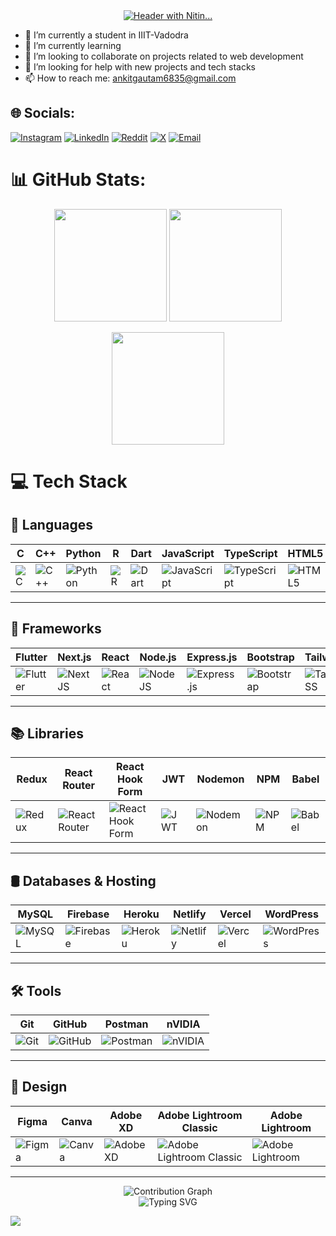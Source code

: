 <div align="center">
  <a class="link" href="header.svg">
    <img class="image" src="header.svg" alt="Header with Nitin..." />
  </a>
</div>

- 🔭 I’m currently a student in IIIT-Vadodra
- 🌱 I’m currently learning
- 👯 I’m looking to collaborate on projects related to web development
- 🤔 I’m looking for help with new projects and tech stacks
- 📫 How to reach me: ankitgautam6835@gmail.com

## 🌐 Socials:

[![Instagram](https://img.shields.io/badge/Instagram-%23E4405F.svg?logo=Instagram&logoColor=white)](https://www.instagram.com/ankit_gautam_03/)
[![LinkedIn](https://img.shields.io/badge/LinkedIn-%230077B5.svg?logo=linkedin&logoColor=white)](https://www.linkedin.com/in/ankit-gautam-85a807259/)
[![Reddit](https://img.shields.io/badge/Reddit-%23FF4500.svg?logo=reddit&logoColor=white)](https://www.reddit.com/user/ankit_gautam_03/)
[![X](https://img.shields.io/badge/X-black.svg?logo=X&logoColor=white)](https://x.com/ankit_gautam_03)
[![Email](https://img.shields.io/badge/Email-D14836?logo=gmail&logoColor=white)](mailto:ankitgautam6835@gmail.com)

# 📊 GitHub Stats:

<p align="center">
  <img src="https://github-readme-stats.vercel.app/api?username=ankitgautam2003&theme=dark&hide_border=false&include_all_commits=false&count_private=false" height="180em"/>
  <img src="https://nirzak-streak-stats.vercel.app/?user=ankitgautam2003&theme=dark&hide_border=false" height="180em"/>
</p>

<p align="center">
  <img src="https://github-readme-stats.vercel.app/api/top-langs/?username=ankitgautam2003&theme=dark&hide_border=false&include_all_commits=false&count_private=false&layout=compact" height="180em"/>
</p>

# 💻 Tech Stack

## 📝 Languages

| C                                                                                             | C++                                                                                                     | Python                                                                                                 | R                                                                                             | Dart                                                                                                   | JavaScript                                                                                                                   | TypeScript                                                                                                               | HTML5                                                                                                     | CSS3                                                                                                   | LaTeX                                                                                                     |
| --------------------------------------------------------------------------------------------- | ------------------------------------------------------------------------------------------------------- | ------------------------------------------------------------------------------------------------------ | --------------------------------------------------------------------------------------------- | ------------------------------------------------------------------------------------------------------ | ---------------------------------------------------------------------------------------------------------------------------- | ------------------------------------------------------------------------------------------------------------------------ | --------------------------------------------------------------------------------------------------------- | ------------------------------------------------------------------------------------------------------ | --------------------------------------------------------------------------------------------------------- |
| ![C](https://img.shields.io/badge/c-%2300599C.svg?style=for-the-badge&logo=c&logoColor=white) | ![C++](https://img.shields.io/badge/c++-%2300599C.svg?style=for-the-badge&logo=c%2B%2B&logoColor=white) | ![Python](https://img.shields.io/badge/python-3670A0?style=for-the-badge&logo=python&logoColor=ffdd54) | ![R](https://img.shields.io/badge/r-%23276DC3.svg?style=for-the-badge&logo=r&logoColor=white) | ![Dart](https://img.shields.io/badge/dart-%230175C2.svg?style=for-the-badge&logo=dart&logoColor=white) | ![JavaScript](https://img.shields.io/badge/javascript-%23323330.svg?style=for-the-badge&logo=javascript&logoColor=%23F7DF1E) | ![TypeScript](https://img.shields.io/badge/typescript-%23007ACC.svg?style=for-the-badge&logo=typescript&logoColor=white) | ![HTML5](https://img.shields.io/badge/html5-%23E34F26.svg?style=for-the-badge&logo=html5&logoColor=white) | ![CSS3](https://img.shields.io/badge/css3-%231572B6.svg?style=for-the-badge&logo=css3&logoColor=white) | ![LaTeX](https://img.shields.io/badge/latex-%23008080.svg?style=for-the-badge&logo=latex&logoColor=white) |

---

## 🚀 Frameworks

| Flutter                                                                                                         | Next.js                                                                                              | React                                                                                                         | Node.js                                                                                                 | Express.js                                                                                                                | Bootstrap                                                                                                             | TailwindCSS                                                                                                                  | DaisyUI                                                                                                  | Vite                                                                                                   |
| --------------------------------------------------------------------------------------------------------------- | ---------------------------------------------------------------------------------------------------- | ------------------------------------------------------------------------------------------------------------- | ------------------------------------------------------------------------------------------------------- | ------------------------------------------------------------------------------------------------------------------------- | --------------------------------------------------------------------------------------------------------------------- | ---------------------------------------------------------------------------------------------------------------------------- | -------------------------------------------------------------------------------------------------------- | ------------------------------------------------------------------------------------------------------ |
| ![Flutter](https://img.shields.io/badge/Flutter-%2302569B.svg?style=for-the-badge&logo=Flutter&logoColor=white) | ![Next JS](https://img.shields.io/badge/Next-black?style=for-the-badge&logo=next.js&logoColor=white) | ![React](https://img.shields.io/badge/react-%2320232a.svg?style=for-the-badge&logo=react&logoColor=%2361DAFB) | ![NodeJS](https://img.shields.io/badge/node.js-6DA55F?style=for-the-badge&logo=node.js&logoColor=white) | ![Express.js](https://img.shields.io/badge/express.js-%23404d59.svg?style=for-the-badge&logo=express&logoColor=%2361DAFB) | ![Bootstrap](https://img.shields.io/badge/bootstrap-%238511FA.svg?style=for-the-badge&logo=bootstrap&logoColor=white) | ![TailwindCSS](https://img.shields.io/badge/tailwindcss-%2338B2AC.svg?style=for-the-badge&logo=tailwind-css&logoColor=white) | ![DaisyUI](https://img.shields.io/badge/daisyui-5A0EF8?style=for-the-badge&logo=daisyui&logoColor=white) | ![Vite](https://img.shields.io/badge/vite-%23646CFF.svg?style=for-the-badge&logo=vite&logoColor=white) |

---

## 📚 Libraries

| Redux                                                                                                     | React Router                                                                                                            | React Hook Form                                                                                                                           | JWT                                                                                         | Nodemon                                                                                                           | NPM                                                                                                 | Babel                                                                                              |
| --------------------------------------------------------------------------------------------------------- | ----------------------------------------------------------------------------------------------------------------------- | ----------------------------------------------------------------------------------------------------------------------------------------- | ------------------------------------------------------------------------------------------- | ----------------------------------------------------------------------------------------------------------------- | --------------------------------------------------------------------------------------------------- | -------------------------------------------------------------------------------------------------- |
| ![Redux](https://img.shields.io/badge/redux-%23593d88.svg?style=for-the-badge&logo=redux&logoColor=white) | ![React Router](https://img.shields.io/badge/React_Router-CA4245?style=for-the-badge&logo=react-router&logoColor=white) | ![React Hook Form](https://img.shields.io/badge/React%20Hook%20Form-%23EC5990.svg?style=for-the-badge&logo=reacthookform&logoColor=white) | ![JWT](https://img.shields.io/badge/JWT-black?style=for-the-badge&logo=JSON%20web%20tokens) | ![Nodemon](https://img.shields.io/badge/NODEMON-%23323330.svg?style=for-the-badge&logo=nodemon&logoColor=%BBDEAD) | ![NPM](https://img.shields.io/badge/NPM-%23CB3837.svg?style=for-the-badge&logo=npm&logoColor=white) | ![Babel](https://img.shields.io/badge/Babel-F9DC3e?style=for-the-badge&logo=babel&logoColor=black) |

---

## 🛢️ Databases & Hosting

| MySQL                                                                                                  | Firebase                                                                                           | Heroku                                                                                                       | Netlify                                                                                                           | Vercel                                                                                                       | WordPress                                                                                                             |
| ------------------------------------------------------------------------------------------------------ | -------------------------------------------------------------------------------------------------- | ------------------------------------------------------------------------------------------------------------ | ----------------------------------------------------------------------------------------------------------------- | ------------------------------------------------------------------------------------------------------------ | --------------------------------------------------------------------------------------------------------------------- |
| ![MySQL](https://img.shields.io/badge/mysql-4479A1.svg?style=for-the-badge&logo=mysql&logoColor=white) | ![Firebase](https://img.shields.io/badge/firebase-%23039BE5.svg?style=for-the-badge&logo=firebase) | ![Heroku](https://img.shields.io/badge/heroku-%23430098.svg?style=for-the-badge&logo=heroku&logoColor=white) | ![Netlify](https://img.shields.io/badge/netlify-%23000000.svg?style=for-the-badge&logo=netlify&logoColor=#00C7B7) | ![Vercel](https://img.shields.io/badge/vercel-%23000000.svg?style=for-the-badge&logo=vercel&logoColor=white) | ![WordPress](https://img.shields.io/badge/WordPress-%23117AC9.svg?style=for-the-badge&logo=WordPress&logoColor=white) |

---

## 🛠️ Tools

| Git                                                                                                 | GitHub                                                                                                       | Postman                                                                                                  | nVIDIA                                                                                                       |
| --------------------------------------------------------------------------------------------------- | ------------------------------------------------------------------------------------------------------------ | -------------------------------------------------------------------------------------------------------- | ------------------------------------------------------------------------------------------------------------ |
| ![Git](https://img.shields.io/badge/git-%23F05033.svg?style=for-the-badge&logo=git&logoColor=white) | ![GitHub](https://img.shields.io/badge/github-%23121011.svg?style=for-the-badge&logo=github&logoColor=white) | ![Postman](https://img.shields.io/badge/Postman-FF6C37?style=for-the-badge&logo=postman&logoColor=white) | ![nVIDIA](https://img.shields.io/badge/nVIDIA-%2376B900.svg?style=for-the-badge&logo=nVIDIA&logoColor=white) |

---

## 🎨 Design

| Figma                                                                                                     | Canva                                                                                                     | Adobe XD                                                                                                          | Adobe Lightroom Classic                                                                                                                                              | Adobe Lightroom                                                                                                                          |
| --------------------------------------------------------------------------------------------------------- | --------------------------------------------------------------------------------------------------------- | ----------------------------------------------------------------------------------------------------------------- | -------------------------------------------------------------------------------------------------------------------------------------------------------------------- | ---------------------------------------------------------------------------------------------------------------------------------------- |
| ![Figma](https://img.shields.io/badge/figma-%23F24E1E.svg?style=for-the-badge&logo=figma&logoColor=white) | ![Canva](https://img.shields.io/badge/Canva-%2300C4CC.svg?style=for-the-badge&logo=Canva&logoColor=white) | ![Adobe XD](https://img.shields.io/badge/Adobe%20XD-470137?style=for-the-badge&logo=Adobe%20XD&logoColor=#FF61F6) | ![Adobe Lightroom Classic](https://img.shields.io/badge/Adobe%20Lightroom%20Classic-31A8FF.svg?style=for-the-badge&logo=Adobe%20Lightroom%20Classic&logoColor=white) | ![Adobe Lightroom](https://img.shields.io/badge/Adobe%20Lightroom-31A8FF.svg?style=for-the-badge&logo=Adobe%20Lightroom&logoColor=white) |

---

</div>

<div align="center">

  <!-- Contribution Graph -->
  <img src="https://github-readme-activity-graph.vercel.app/graph?username=ankitgautam2003&theme=tokyo-night" alt="Contribution Graph" />

</div>

<div align="center">
  <!-- Typing SVG Text -->
  <img src="https://readme-typing-svg.herokuapp.com?font=Fira+Code&size=22&color=00FF00&duration=2000&lines=Fullstack+Developer;Open-Source+Enthusiast" alt="Typing SVG" />
</div>

[![](https://visitcount.itsvg.in/api?id=ankitgautam2003&icon=0&color=0)](https://visitcount.itsvg.in)

<!-- Proudly created with GPRM ( https://gprm.itsvg.in ) -->
